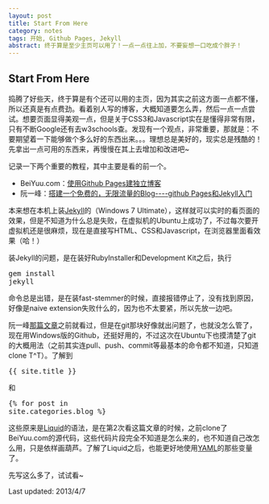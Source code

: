 ```yaml
---
layout: post
title: Start From Here
category: notes
tags: 开始, Github Pages, Jekyll
abstract: 终于算是至少主页可以用了！一点一点往上加，不要妄想一口吃成个胖子！
---
```


## Start From Here

捣腾了好些天，终于算是有个还可以用的主页，因为其实之前这方面一点都不懂，所以还真是有点费劲。看着别人写的博客，大概知道要怎么弄，然后一点一点尝试。想要页面显得美观一点，但是关于CSS3和Javascript实在是懂得非常有限，只有不断Google还有去w3schools查。发现有一个观点，非常重要，那就是：不要期望着一下能够做个多么好的东西出来。。。理想总是美好的，现实总是残酷的！先拿出一点可用的东西来，再慢慢在其上去增加和改进吧~

记录一下两个重要的教程，其中主要是看的前一个。
* BeiYuu.com：[使用Github Pages建独立博客][1]
* 阮一峰：[搭建一个免费的，无限流量的Blog----github Pages和Jekyll入门][2]

本来想在本机上装[Jekyll][5]的（Windows 7 Ultimate），这样就可以实时的看页面的效果，但是不知道为什么总是失败，在虚拟机的Ubuntu上成功了，不过每次要开虚拟机还是很麻烦，现在是直接写HTML、CSS和Javascript，在浏览器里面看效果（哈！）

装Jekyll的问题，是在装好RubyInstaller和Development Kit之后，执行<pre>gem install jekyll</pre>命令总是出错，是在装fast-stemmer的时候，直接报错停止了，没有找到原因，好像是naive extension失败什么的，因为也不太要紧，所以先放一边吧。

阮一峰[那篇文章][2]之前就看过，但是在git那块好像就出问题了，也就没怎么管了，现在用Windows版的Github，还挺好用的，不过这次在Ubuntu下也摸清楚了git的大概用法（之前其实连pull、push、commit等最基本的命令都不知道，只知道clone T^T）。了解到<pre>{{ site.title }}</pre>和<pre>{% for post in site.categories.blog %}</pre>这些原来是[Liquid][3]的语法，是在第2次看这篇文章的时候，之前clone了BeiYuu.com的源代码，这些代码片段完全不知道是怎么来的，也不知道自己改怎么用，只是依样画葫芦。了解了Liquid之后，也能更好地使用[YAML][4]的那些变量了。

先写这么多了，试试看~

Last updated: 2013/4/7

[1]: http://beiyuu.com/github-pages/ "使用Github Pages建独立博客"
[2]: http://www.ruanyifeng.com/blog/2012/08/blogging_with_jekyll.html "搭建一个免费的，无限流量的Blog----github Pages和Jekyll入门"
[3]: https://github.com/shopify/liquid/wiki "Liquid Wiki"
[4]: https://github.com/mojombo/jekyll/wiki/YAML-Front-Matter "Jekyll Wiki - YAML Front Matter"
[5]: https://github.com/mojombo/jekyll/wiki "Jekyll Wiki"